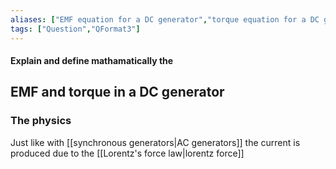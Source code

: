 ```yaml
---
aliases: ["EMF equation for a DC generator","torque equation for a DC generator"]
tags: ["Question","QFormat3"]
---
```


#### Explain and define mathamatically the
## EMF and torque in a DC generator
### The physics
Just like with [[synchronous generators|AC generators]] the current is produced due to the [[Lorentz's force law|lorentz force]]